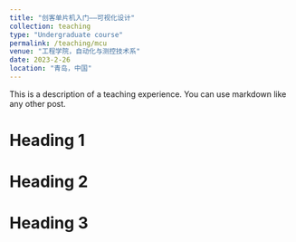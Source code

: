 ```yaml
---
title: "创客单片机入门——可视化设计"
collection: teaching
type: "Undergraduate course"
permalink: /teaching/mcu
venue: "工程学院，自动化与测控技术系"
date: 2023-2-26
location: "青岛，中国"
---
```


This is a description of a teaching experience. You can use markdown like any other post.

Heading 1
======

Heading 2
======

Heading 3
======
